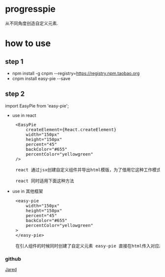 # progresspie
从不同角度创造自定义元素.

# how to use
## step 1
- npm install -g cnpm --registry=https://registry.npm.taobao.org
- cnpm install easy-pie --save

## step 2
import EasyPie from 'easy-pie';

- use in react

<pre>
    &ltEasyPie
        createElement={React.createElement}
        width="150px"
        height="150px"
        percent="45"
        backColor="#655"
        percentColor="yellowgreen"
    /&gt

    react 通过jsx创建自定义组件并导出html模版，为了借用它这种工作模式，需要把React.createElement方法传入进来  否则返回空内容

    react 同时适用下面这种方法
</pre>

- use in 其他框架

<pre>
    &lteasy-pie
        width="150px"
        height="150px"
        percent="45"
        backColor="#655"
        percentColor="yellowgreen"
    &gt
    &lt/easy-pie&gt

    在引人组件的时候同时创建了自定义元素 easy-pie 直接在html传入对应属性即可
</pre>

### github
[Jared](https://github.com/aisriver/easy-pie.git)